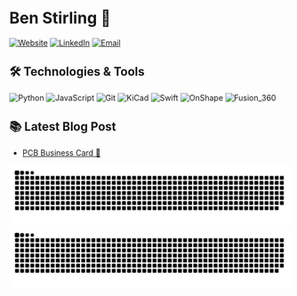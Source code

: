 # Ben Stirling 👋


  <a href="https://abenstirling.com" target="_blank"><img alt="Website" src="https://img.shields.io/badge/Website-abenstirling.com-4EAA25?style=flat&logo=github&logoColor=white"></a>
  <a href="https://www.linkedin.com/in/abenstirling/" target="_blank"><img alt="LinkedIn" src="https://img.shields.io/badge/LinkedIn-@abenstirling-blue?style=flat&logo=linkedin"></a>
  <a href="mailto:abenstirling@pm.me"><img alt="Email" src="https://img.shields.io/badge/Email-abenstirling%40pm.me-8B89CC?style=flat&logo=protonmail&logoColor=white"></a>


## 🛠️ Technologies & Tools

![Python](https://img.shields.io/badge/-Python-black?style=flat&logo=python)
![JavaScript](https://img.shields.io/badge/-JavaScript-black?style=flat&logo=javascript)
![Git](https://img.shields.io/badge/-Git-black?style=flat&logo=git)
![KiCad](https://img.shields.io/badge/-KiCad-black?style=flat&logo=kicad)
![Swift](https://img.shields.io/badge/-Swift-black?style=flat&logo=swift)
![OnShape](https://img.shields.io/badge/-OnShape-63bc4f?style=flat)
![Fusion_360](https://img.shields.io/badge/-Fusion_360-FF8C18?style=flat)

## 📚 Latest Blog Post

<!-- BLOG-POST-LIST:START -->
- [PCB Business Card 🧠](https://abenstirling.com/posts/businesscard/)
<!-- BLOG-POST-LIST:END -->

![Contribution Snake Light](https://raw.githubusercontent.com/abenstirling/abenstirling/output/github-snake-light.svg#gh-light-mode-only)
![Contribution Snake Dark](https://raw.githubusercontent.com/abenstirling/abenstirling/output/github-snake-dark.svg#gh-dark-mode-only)
